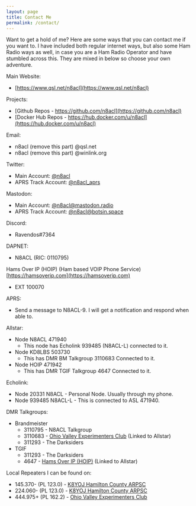 ```yaml
---
layout: page
title: Contact Me
permalink: /contact/
---
```


Want to get a hold of me? Here are some ways that you can contact me if you want to. I have included both regular internet ways, but also some Ham Radio ways as well, in case you are a Ham Radio Operator and have stumbled across this. They are mixed in below so choose your own adventure.

Main Website:
* [https://www.qsl.net/n8acl](https://www.qsl.net/n8acl)

Projects:
* [Github Repos - https://github.com/n8acl](https://github.com/n8acl)
* [Docker Hub Repos - https://hub.docker.com/u/n8acl](https://hub.docker.com/u/n8acl)

Email:
* n8acl (remove this part) @qsl.net
* n8acl (remove this part) @winlink.org

Twitter:
* Main Account: [@n8acl](https://www.twitter.com/n8acl)
* APRS Track Account: [@n8acl_aprs](https://www.twitter.com/n8acl_aprs)

Mastodon:
* Main Account: [@n8acl@mastodon.radio](https://mastodon.radio/@n8acl)
* APRS Track Account: [@n8acl@botsin.space](https://botsin.space/@n8acl_aprs)

Discord:
* Ravendos#7364

DAPNET:
* N8ACL (RIC: 0110795)

Hams Over IP (HOIP) (Ham based VOIP Phone Service) [https://hamsoverip.com](https://hamsoverip.com)
* EXT 100070

APRS:
* Send a message to N8ACL-9. I will get a notification and respond when able to.

Allstar:
* Node N8ACL 471940
  * This node has Echolink 939485 (N8ACL-L) connected to it.
* Node KD8LBS 503730
  * This has DMR BM Talkgroup 3110683 Connected to it.
* Node HOIP 471942
  * This has DMR TGIF Talkgroup 4647 Connected to it.

Echolink:
* Node 20331 N8ACL - Personal Node. Usually through my phone.
* Node 939485 N8ACL-L - This is connected to ASL 471940.

DMR Talkgroups:
* Brandmeister
  * 3110795 - N8ACL Talkgroup
  * 3110683 - [Ohio Valley Experimenters Club](https://kd8lbs.com) (Linked to Allstar)
  * 311293 - The Darksiders
* TGIF
  * 311293 - The Darksiders
  * 4647 - [Hams Over IP (HOIP)](https://hamsoverip.com) (Linked to Allstar)

Local Repeaters I can be found on:
* 145.370- (PL 123.0) - [K8YOJ Hamilton County ARPSC](https://www.hamcoarpsc.org)
* 224.060- (PL 123.0) - [K8YOJ Hamilton County ARPSC](https://www.hamcoarpsc.org)
* 444.975+ (PL 162.2) - [Ohio Valley Experimenters Club](https://kd8lbs.com)